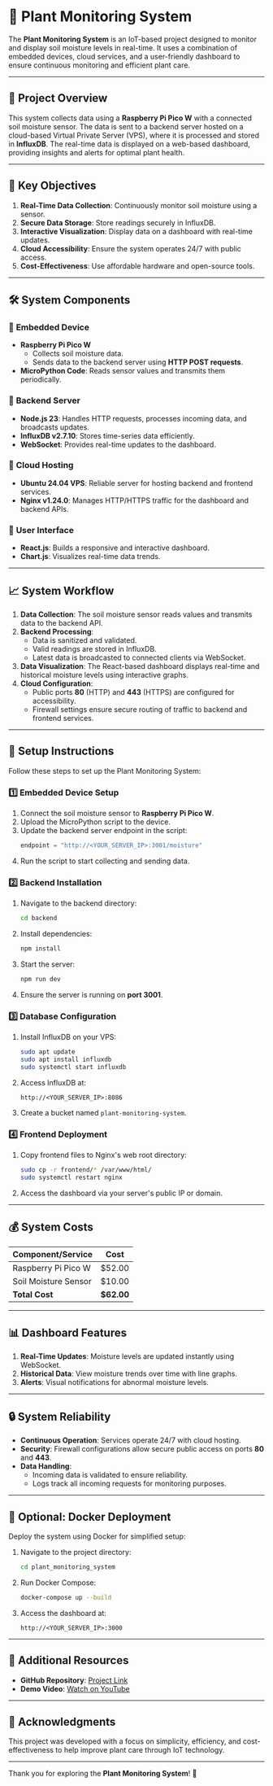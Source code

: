 # 🌿 **Plant Monitoring System**

The **Plant Monitoring System** is an IoT-based project designed to monitor and display soil moisture levels in real-time. It uses a combination of embedded devices, cloud services, and a user-friendly dashboard to ensure continuous monitoring and efficient plant care.

---

## 📌 **Project Overview**

This system collects data using a **Raspberry Pi Pico W** with a connected soil moisture sensor. The data is sent to a backend server hosted on a cloud-based Virtual Private Server (VPS), where it is processed and stored in **InfluxDB**. The real-time data is displayed on a web-based dashboard, providing insights and alerts for optimal plant health.

---

## 🌟 **Key Objectives**

1. **Real-Time Data Collection**: Continuously monitor soil moisture using a sensor.
2. **Secure Data Storage**: Store readings securely in InfluxDB.
3. **Interactive Visualization**: Display data on a dashboard with real-time updates.
4. **Cloud Accessibility**: Ensure the system operates 24/7 with public access.
5. **Cost-Effectiveness**: Use affordable hardware and open-source tools.

---

## 🛠️ **System Components**

### 🔹 **Embedded Device**
- **Raspberry Pi Pico W**
  - Collects soil moisture data.
  - Sends data to the backend server using **HTTP POST requests**.
- **MicroPython Code**: Reads sensor values and transmits them periodically.

### 🔹 **Backend Server**
- **Node.js 23**: Handles HTTP requests, processes incoming data, and broadcasts updates.
- **InfluxDB v2.7.10**: Stores time-series data efficiently.
- **WebSocket**: Provides real-time updates to the dashboard.

### 🔹 **Cloud Hosting**
- **Ubuntu 24.04 VPS**: Reliable server for hosting backend and frontend services.
- **Nginx v1.24.0**: Manages HTTP/HTTPS traffic for the dashboard and backend APIs.

### 🔹 **User Interface**
- **React.js**: Builds a responsive and interactive dashboard.
- **Chart.js**: Visualizes real-time data trends.

---

## 📈 **System Workflow**

1. **Data Collection**: The soil moisture sensor reads values and transmits data to the backend API.
2. **Backend Processing**:
   - Data is sanitized and validated.
   - Valid readings are stored in InfluxDB.
   - Latest data is broadcasted to connected clients via WebSocket.
3. **Data Visualization**: The React-based dashboard displays real-time and historical moisture levels using interactive graphs.
4. **Cloud Configuration**:
   - Public ports **80** (HTTP) and **443** (HTTPS) are configured for accessibility.
   - Firewall settings ensure secure routing of traffic to backend and frontend services.

---

## 🚀 **Setup Instructions**

Follow these steps to set up the Plant Monitoring System:

### 1️⃣ **Embedded Device Setup**
1. Connect the soil moisture sensor to **Raspberry Pi Pico W**.
2. Upload the MicroPython script to the device.
3. Update the backend server endpoint in the script:
   ```python
   endpoint = "http://<YOUR_SERVER_IP>:3001/moisture"
   ```
4. Run the script to start collecting and sending data.

### 2️⃣ **Backend Installation**
1. Navigate to the backend directory:
   ```bash
   cd backend
   ```
2. Install dependencies:
   ```bash
   npm install
   ```
3. Start the server:
   ```bash
   npm run dev
   ```
4. Ensure the server is running on **port 3001**.

### 3️⃣ **Database Configuration**
1. Install InfluxDB on your VPS:
   ```bash
   sudo apt update
   sudo apt install influxdb
   sudo systemctl start influxdb
   ```
2. Access InfluxDB at:
   ```
   http://<YOUR_SERVER_IP>:8086
   ```
3. Create a bucket named `plant-monitoring-system`.

### 4️⃣ **Frontend Deployment**
1. Copy frontend files to Nginx's web root directory:
   ```bash
   sudo cp -r frontend/* /var/www/html/
   sudo systemctl restart nginx
   ```
2. Access the dashboard via your server's public IP or domain.

---

## 💰 **System Costs**

| **Component/Service**        | **Cost**   |
|------------------------------|------------|
| Raspberry Pi Pico W          | $52.00     |
| Soil Moisture Sensor         | $10.00     |
| **Total Cost**               | **$62.00** |

---

## 📊 **Dashboard Features**

1. **Real-Time Updates**: Moisture levels are updated instantly using WebSocket.
2. **Historical Data**: View moisture trends over time with line graphs.
3. **Alerts**: Visual notifications for abnormal moisture levels.

---

## 🔒 **System Reliability**

- **Continuous Operation**: Services operate 24/7 with cloud hosting.
- **Security**: Firewall configurations allow secure public access on ports **80** and **443**.
- **Data Handling**:
   - Incoming data is validated to ensure reliability.
   - Logs track all incoming requests for monitoring purposes.

---

## 🐳 **Optional: Docker Deployment**

Deploy the system using Docker for simplified setup:
1. Navigate to the project directory:
   ```bash
   cd plant_monitoring_system
   ```
2. Run Docker Compose:
   ```bash
   docker-compose up --build
   ```
3. Access the dashboard at:
   ```
   http://<YOUR_SERVER_IP>:3000
   ```

---

## 📂 **Additional Resources**
- **GitHub Repository**: [Project Link](https://github.com/Firoz-Thapa/Plant_Monitoring_System)
- **Demo Video**: [Watch on YouTube](https://youtu.be/1gQZejyTcGo)

---

## 🙌 **Acknowledgments**
This project was developed with a focus on simplicity, efficiency, and cost-effectiveness to help improve plant care through IoT technology.

---

Thank you for exploring the **Plant Monitoring System**! 🌱
